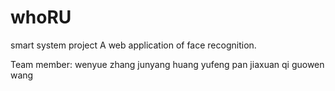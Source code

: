 # whoRU
smart system project
A web application of face recognition.


Team member:
wenyue zhang
junyang huang
yufeng pan
jiaxuan qi
guowen wang